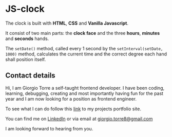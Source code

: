 # JS-clock

The clock is built with **HTML**, **CSS** and **Vanilla Javascript**.

It consist of two main parts: the **clock face** and the three **hours**, **minutes** and **seconds** hands.

The `setDate()` method, called every 1 second by the `setInterval(setDate, 1000)` method, calculates the current time and the correct degree each hand shall position itself.

## Contact details

Hi, I am Giorgio Torre a self-taught frontend developer. I have been coding, learning, debugging, creating and most importantly having fun for the past year and I am now looking for a position as frontend engineer.

To see what I can do follow this [link](https://towerbrother.github.io/portfolio-app/) to my projects portfolio site.

You can find me on [LinkedIn](https://www.linkedin.com/in/giorgiotorre/) or via email at <giorgio.torre8@gmail.com>

I am looking forward to hearing from you.
